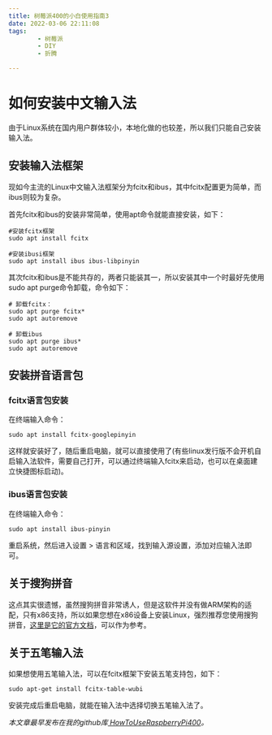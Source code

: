 ```yaml
---
title: 树莓派400的小白使用指南3
date: 2022-03-06 22:11:08
tags:
        - 树莓派
        - DIY
        - 折腾

---
```


# 如何安装中文输入法

由于Linux系统在国内用户群体较小，本地化做的也较差，所以我们只能自己安装输入法。

## 安装输入法框架

现如今主流的Linux中文输入法框架分为fcitx和ibus，其中fcitx配置更为简单，而ibus则较为复杂。

首先fcitx和ibus的安装非常简单，使用apt命令就能直接安装，如下：

```shell
#安装fcitx框架
sudo apt install fcitx

#安装ibusi框架
sudo apt install ibus ibus-libpinyin
```

其次fcitx和ibus是不能共存的，两者只能装其一，所以安装其中一个时最好先使用sudo apt purge命令卸载，命令如下：

```shell
# 卸载fcitx：
sudo apt purge fcitx*
sudo apt autoremove

# 卸载ibus
sudo apt purge ibus*
sudo apt autoremove
```

## 安装拼音语言包

### fcitx语言包安装

在终端输入命令：

```shell
sudo apt install fcitx-googlepinyin
```

这样就安装好了，随后重启电脑，就可以直接使用了(有些linux发行版不会开机自启输入法软件，需要自己打开，可以通过终端输入fcitx来启动，也可以在桌面建立快捷图标启动)。

### ibus语言包安装

在终端输入命令：

```shell
sudo apt install ibus-pinyin
```

重启系统，然后进入设置 > 语言和区域，找到输入源设置，添加对应输入法即可。

## 关于搜狗拼音

这点其实很遗憾，虽然搜狗拼音非常诱人，但是这软件并没有做ARM架构的适配，只有x86支持，所以如果您想在x86设备上安装Linux，强烈推荐您使用搜狗拼音，[这里是它的官方文档](https://pinyin.sogou.com/linux/help.php)，可以作为参考。

## 关于五笔输入法

如果想使用五笔输入法，可以在fcitx框架下安装五笔支持包，如下：

```shell
sudo apt-get install fcitx-table-wubi
```

安装完成后重启电脑，就能在输入法中选择切换五笔输入法了。

*本文章最早发布在我的github库[ HowToUseRaspberryPi400](https://github.com/devilYD/HowToUseRaspberryPi400)。*